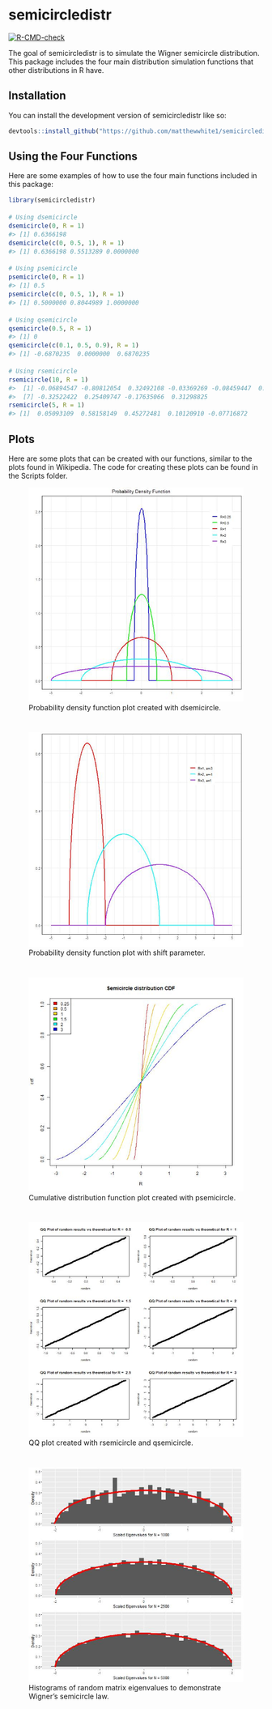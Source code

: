 
<!-- README.md is generated from README.Rmd. Please edit that file -->

# semicircledistr

<!-- badges: start -->

[![R-CMD-check](https://github.com/matthewwhite1/semicircledistr/actions/workflows/R-CMD-check.yaml/badge.svg)](https://github.com/matthewwhite1/semicircledistr/actions/workflows/R-CMD-check.yaml)
<!-- badges: end -->

The goal of semicircledistr is to simulate the Wigner semicircle
distribution. This package includes the four main distribution
simulation functions that other distributions in R have.

## Installation

You can install the development version of semicircledistr like so:

``` r
devtools::install_github("https://github.com/matthewwhite1/semicircledistr")
```

## Using the Four Functions

Here are some examples of how to use the four main functions included in
this package:

``` r
library(semicircledistr)

# Using dsemicircle
dsemicircle(0, R = 1)
#> [1] 0.6366198
dsemicircle(c(0, 0.5, 1), R = 1)
#> [1] 0.6366198 0.5513289 0.0000000

# Using psemicircle
psemicircle(0, R = 1)
#> [1] 0.5
psemicircle(c(0, 0.5, 1), R = 1)
#> [1] 0.5000000 0.8044989 1.0000000

# Using qsemicircle
qsemicircle(0.5, R = 1)
#> [1] 0
qsemicircle(c(0.1, 0.5, 0.9), R = 1)
#> [1] -0.6870235  0.0000000  0.6870235

# Using rsemicircle
rsemicircle(10, R = 1)
#>  [1] -0.06894547 -0.80812054  0.32492108 -0.03369269 -0.08459447  0.95244419
#>  [7] -0.32522422  0.25409747 -0.17635066  0.31298825
rsemicircle(5, R = 1)
#> [1]  0.05093109  0.58158149  0.45272481  0.10120910 -0.07716872
```

## Plots

Here are some plots that can be created with our functions, similar to
the plots found in Wikipedia. The code for creating these plots can be
found in the Scripts folder.

<figure>
<img src="Plots/PDF_plot.jpeg"
alt="Probability density function plot created with dsemicircle." />
<figcaption aria-hidden="true">Probability density function plot created
with dsemicircle.</figcaption>
</figure>

<div style="margin-bottom: 40px;">

</div>

<figure>
<img src="Plots/PDF_plot_shift.jpeg"
alt="Probability density function plot with shift parameter." />
<figcaption aria-hidden="true">Probability density function plot with
shift parameter.</figcaption>
</figure>

<div style="margin-bottom: 40px;">

</div>

<figure>
<img src="Plots/CDF_plot.jpeg"
alt="Cumulative distribution function plot created with psemicircle." />
<figcaption aria-hidden="true">Cumulative distribution function plot
created with psemicircle.</figcaption>
</figure>

<div style="margin-bottom: 40px;">

</div>

<figure>
<img src="Plots/QQ_plot.jpeg"
alt="QQ plot created with rsemicircle and qsemicircle." />
<figcaption aria-hidden="true">QQ plot created with rsemicircle and
qsemicircle.</figcaption>
</figure>

<div style="margin-bottom: 40px;">

</div>

<figure>
<img src="Plots/SemiLaw.jpeg"
alt="Histograms of random matrix eigenvalues to demonstrate Wigner’s semicircle law." />
<figcaption aria-hidden="true">Histograms of random matrix eigenvalues
to demonstrate Wigner’s semicircle law.</figcaption>
</figure>

